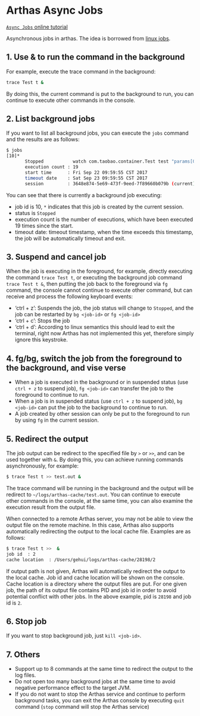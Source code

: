 # Arthas Async Jobs

[`Async Jobs` online tutorial](https://arthas.aliyun.com/doc/arthas-tutorials?language=en&id=case-async-jobs)

Asynchronous jobs in arthas. The idea is borrowed from [linux jobs](http://man7.org/linux/man-pages/man1/jobs.1p.html).

## 1. Use & to run the command in the background

For example, execute the trace command in the background:

```bash
trace Test t &
```

By doing this, the current command is put to the background to run, you can continue to execute other commands in the console.

## 2. List background jobs

If you want to list all background jobs, you can execute the `jobs` command and the results are as follows:

```bash
$ jobs
[10]*
       Stopped           watch com.taobao.container.Test test "params[0].{? #this.name == null }" -x 2
       execution count : 19
       start time      : Fri Sep 22 09:59:55 CST 2017
       timeout date    : Sat Sep 23 09:59:55 CST 2017
       session         : 3648e874-5e69-473f-9eed-7f89660b079b (current)
```

You can see that there is currently a background job executing:

- job id is 10, `*` indicates that this job is created by the current session.
- status is `Stopped`
- execution count is the number of executions, which have been executed 19 times since the start.
- timeout date: timeout timestamp, when the time exceeds this timestamp, the job will be automatically timeout and exit.

## 3. Suspend and cancel job

When the job is executing in the foreground, for example, directly executing the command `trace Test t`, or executing the background job command `trace Test t &`, then putting the job back to the foreground via `fg` command, the console cannot continue to execute other command, but can receive and process the following keyboard events:

- ‘ctrl + z’: Suspends the job, the job status will change to `Stopped`, and the job can be restarted by `bg <job-id>` or `fg <job-id>`
- ‘ctrl + c’: Stops the job
- ‘ctrl + d’: According to linux semantics this should lead to exit the terminal, right now Arthas has not implemented this yet, therefore simply ignore this keystroke.

## 4. fg/bg, switch the job from the foreground to the background, and vise verse

- When a job is executed in the background or in suspended status (use `ctrl + z` to suspend job), `fg <job-id>` can transfer the job to the foreground to continue to run.
- When a job is in suspended status (use `ctrl + z` to suspend job), `bg <job-id>` can put the job to the background to continue to run.
- A job created by other session can only be put to the foreground to run by using `fg` in the current session.

## 5. Redirect the output

The job output can be redirect to the specified file by `>` or `>>`, and can be used together with `&`. By doing this, you can achieve running commands asynchronously, for example:

```bash
$ trace Test t >> test.out &
```

The trace command will be running in the background and the output will be redirect to `~/logs/arthas-cache/test.out`. You can continue to execute other commands in the console, at the same time, you can also examine the execution result from the output file.

When connected to a remote Arthas server, you may not be able to view the output file on the remote machine. In this case, Arthas also supports automatically redirecting the output to the local cache file. Examples are as follows:

```bash
$ trace Test t >>  &
job id  : 2
cache location  : /Users/gehui/logs/arthas-cache/28198/2
```

If output path is not given, Arthas will automatically redirect the output to the local cache. Job id and cache location will be shown on the console. Cache location is a directory where the output files are put. For one given job, the path of its output file contains PID and job id in order to avoid potential conflict with other jobs. In the above example, pid is `28198` and job id is `2`.

## 6. Stop job

If you want to stop background job, just `kill <job-id>`.

## 7. Others

- Support up to 8 commands at the same time to redirect the output to the log files.
- Do not open too many background jobs at the same time to avoid negative performance effect to the target JVM.
- If you do not want to stop the Arthas service and continue to perform background tasks, you can exit the Arthas console by executing `quit` command (`stop` command will stop the Arthas service)
